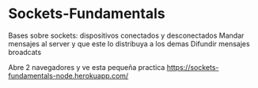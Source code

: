 # Sockets-Fundamentals
Bases sobre sockets:
dispositivos conectados y desconectados
Mandar mensajes al server y que este lo distribuya a los demas
Difundir mensajes broadcats

Abre 2 navegadores y ve esta pequeña practica
https://sockets-fundamentals-node.herokuapp.com/
